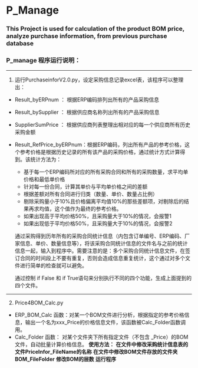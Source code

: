 # P_Manage
### This Project is used for calculation of the product BOM price, analyze purchase information, from previous purchase database

### P_manage 程序运行说明：
***
1. 运行PurchaseinforV2.0.py，设定采购信息记录excel表，该程序可以整理出：
  - Result_byERPnum ： 根据ERP编码排列出所有的产品采购信息
  - Result_bySupplier ： 根据供应商名称列出所有的产品采购信息
  - SupplierSumPrice ： 根据供应商列表整理出相对应的每一个供应商所有历史采购金额
  - Result_RefPrice_byERPnum：根据ERP编码，列出所有产品的参考价格，这个参考价格是根据历史记录的所有该产品的采购价格，通过统计方式计算得到。该统计方法为：
      - 基于每一个ERP编码所对应的所有采购合同和所有的采购数量，求平均单价格和最低单价格
      - 针对每一份合同，计算其单价与平均单价格之间的差额
      - 根据差额对所有合同进行归类（数量、单价、数量占比例）
      - 剔除采购量小于10%且价格偏离平均值10%的那些差额项，对剔除后的结果再求均值，这个值作为最终的参考价格。
      - 如果出现高于平均价格50%，且采购量大于10%的情况，会报警1
      - 如果出现低于平均价格50%，且采购量大于10%的情况，会报警2

    通过采购得到历年所有的采购合同统计信息（内包含订单编号、ERP编码、厂家信息、单价、数量信息等），将该采购合同统计信息的文件名与之前的统计信息一起，输入到程序中。需要注意的是：多个采购合同统计信息文件，在签订合同的时间段上不要有重复，否则会造成信息重复统计，这个通过对多个文件进行简单的检查就可以避免。

    通过控制 if False 和 if True语句来分别执行不同的四个功能，生成上面提到的四个文件。
***
2. Price4BOM_Calc.py
  - ERP_BOM_Calc 函数：对某一个BOM文件进行分析，根据指定的参考价格信息，输出一个名为xxx_Price的价格信息文件，该函数被Calc_Folder函数调用。
  - Calc_Folder 函数： 对某个文件夹下所有指定文件（不包含 _Price）的BOM文件，自动批量计算价格信息。
  **使用方法：**
  **在文件中修改采购统计信息表的文件PriceInfor_FileName的名称**
  **在文件中修改BOM文件存放的文件夹BOM_FileFolder**
  **修改BOM的层数**
  **运行程序**
